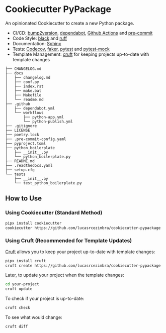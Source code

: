 # Cookiecutter PyPackage


An opinionated Cookiecutter to create a new Python package.

- CI/CD: [bump2version](https://github.com/c4urself/bump2version), [dependabot](https://github.com/dependabot), [Github Actions](https://github.com/features/actions) and [pre-commit](https://github.com/pre-commit/pre-commit)
- Code Style: [black](https://github.com/psf/black) and [ruff](https://github.com/astral-sh/ruff)
- Documentation: [Sphinx](https://github.com/sphinx-doc/sphinx)
- Tests: [Codecov](https://about.codecov.io/), [faker](https://github.com/joke2k/faker), [pytest](https://github.com/pytest-dev/pytest) and [pytest-mock](https://github.com/pytest-dev/pytest-mock/)
- Template Management: [cruft](https://github.com/cruft/cruft) for keeping projects up-to-date with template changes


```
├── CHANGELOG.md
├── docs
│   ├── changelog.md
│   ├── conf.py
│   ├── index.rst
│   ├── make.bat
│   ├── Makefile
│   └── readme.md
├── .github
│   ├── dependabot.yml
│   └── workflows
│       ├── python-app.yml
│       └── python-publish.yml
├── .gitignore
├── LICENSE
├── poetry.lock
├── .pre-commit-config.yaml
├── pyproject.toml
├── python_boilerplate
│   ├── __init__.py
│   └── python_boilerplate.py
├── README.md
├── .readthedocs.yaml
├── setup.cfg
└── tests
    ├── __init__.py
    └── test_python_boilerplate.py
```


## How to Use

### Using Cookiecutter (Standard Method)

```bash
pipx install cookiecutter
cookiecutter https://github.com/lucasrcezimbra/cookiecutter-pypackage
```

### Using Cruft (Recommended for Template Updates)

[Cruft](https://github.com/cruft/cruft) allows you to keep your project up-to-date with template changes:

```bash
pipx install cruft
cruft create https://github.com/lucasrcezimbra/cookiecutter-pypackage
```

Later, to update your project when the template changes:

```bash
cd your-project
cruft update
```

To check if your project is up-to-date:

```bash
cruft check
```

To see what would change:

```bash
cruft diff
```
